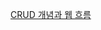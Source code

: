 [CRUD 개념과 웹 흐름](https://diligent-mangosteen-06d.notion.site/CRUD-2861efebbf4c8010b7cbce6de722a8fc?source=copy_link)
